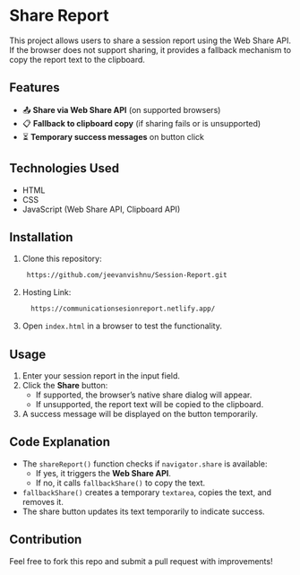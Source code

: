 # Share Report

This project allows users to share a session report using the Web Share API. If the browser does not support sharing, it provides a fallback mechanism to copy the report text to the clipboard.

## Features
- 📤 **Share via Web Share API** (on supported browsers)
- 📋 **Fallback to clipboard copy** (if sharing fails or is unsupported)
- ⏳ **Temporary success messages** on button click

## Technologies Used
- HTML
- CSS
- JavaScript (Web Share API, Clipboard API)

## Installation

1. Clone this repository:
   ```sh
    https://github.com/jeevanvishnu/Session-Report.git
   ```
2. Hosting Link:
   ```sh
     https://communicationsesionreport.netlify.app/
   ```
3. Open `index.html` in a browser to test the functionality.

## Usage

1. Enter your session report in the input field.
2. Click the **Share** button:
   - If supported, the browser’s native share dialog will appear.
   - If unsupported, the report text will be copied to the clipboard.
3. A success message will be displayed on the button temporarily.

## Code Explanation

- The `shareReport()` function checks if `navigator.share` is available:
  - If yes, it triggers the **Web Share API**.
  - If no, it calls `fallbackShare()` to copy the text.
- `fallbackShare()` creates a temporary `textarea`, copies the text, and removes it.
- The share button updates its text temporarily to indicate success.

## Contribution
Feel free to fork this repo and submit a pull request with improvements!


